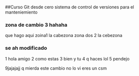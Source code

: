##Curso Git desde cero
sistema de control de versiones para el manteniemiento


### zona de cambio 3 hahaha
que hago aqui zoina1
la cabezona 
zona dos 2
la cebezona

### se ah modificado
1 hola amigo
2 como estas
3 bien y tu
4 q haces lol
5 pendejo

9jajajajj q mierda este cambio no lo vi eres un csm
